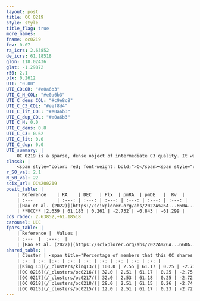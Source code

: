 ```yaml
---
layout: post
title: OC 0219
style: style
title_flag: true
more_names: 
fname: oc0219
fov: 0.07
ra_icrs: 2.63852
de_icrs: 61.18518
glon: 118.02436
glat: -1.29872
r50: 2.1
plx: 0.2612
UTI: "0.00"
UTI_COLOR: "#e0a6b3"
UTI_C_N_COL: "#e0a6b3"
UTI_C_dens_COL: "#c9e8c8"
UTI_C_C3_COL: "#eef8d4"
UTI_C_lit_COL: "#e0a6b3"
UTI_C_dup_COL: "#e0a6b3"
UTI_C_N: 0.0
UTI_C_dens: 0.8
UTI_C_C3: 0.62
UTI_C_lit: 0.0
UTI_C_dup: 0.0
UTI_summary: |
    OC 0219 is a sparse, dense object of intermediate C3 quality. It was recently reported in the literature.<br><br><span style="color: #99180f; font-weight: bold;">Warning: </span>This is very likely a duplicate object, which shares a large percentage of members with at least one previously reported entry, and a moderate percentage with at least one entry reported in the same catalogue.<br><br><span style="color: #99180f; font-weight: bold;">Warning: </span>contains less than 25 stars with <i>P>0.5</i> estimated.
class3: |
    <span style="color: red; font-weight: bold;">C</span><span style="color: green; font-weight: bold;">A</span>
r_50_val: 2.1
N_50_val: 22
scix_url: OC%200219
posit_table: |
    | Reference    | RA    | DEC   | Plx  | pmRA  | pmDE   |  Rv  |
    | :---         | :---: | :---: | :---: | :---: | :---: | :---: |
    |[Hao et al. (2022)](https://scixplorer.org/abs/2022A%26A...660A...4H) | 2.678 | 61.178 | 0.284 | -2.734 | -0.828 | -- |
    | **UCC** |2.639 | 61.185 | 0.261 | -2.732 | -0.843 | -61.299 | 
cds_radec: 2.63852,+61.18518
carousel: UCC
fpars_table: |
    | Reference |  Values |
    | :---  |  :---:  |
    | [Hao et al. (2022)](https://scixplorer.org/abs/2022A%26A...660A...4H) | `AG=2.18, age=8.7, Z=0.019` |
shared_table: |
    | Cluster | <span title="Percentage of members that this OC shares with the ones listed">%</span>   | RA   | DEC   | Plx   | pmRA  | pmDE  | Rv | UTI |
    | :-: | :-: |:-: | :-: | :-: | :-: | :-: | :-: | :-: |
    |[King 13](/_clusters/king13/)| 100.0 | 2.55 | 61.17 | 0.25 | -2.73 | -0.87 | -59.85 |1.0 |
    |[OC 0216](/_clusters/oc0216/)| 32.0 | 2.51 | 61.17 | 0.25 | -2.75 | -0.88 | -59.69 |0.0 |
    |[OC 0217](/_clusters/oc0217/)| 32.0 | 2.53 | 61.18 | 0.25 | -2.72 | -0.88 | -59.69 |0.0 |
    |[OC 0218](/_clusters/oc0218/)| 28.0 | 2.51 | 61.15 | 0.26 | -2.74 | -0.83 | -58.07 |0.0 |
    |[OC 0215](/_clusters/oc0215/)| 12.0 | 2.51 | 61.17 | 0.23 | -2.72 | -0.87 | -59.66 |0.0 |
---
```

